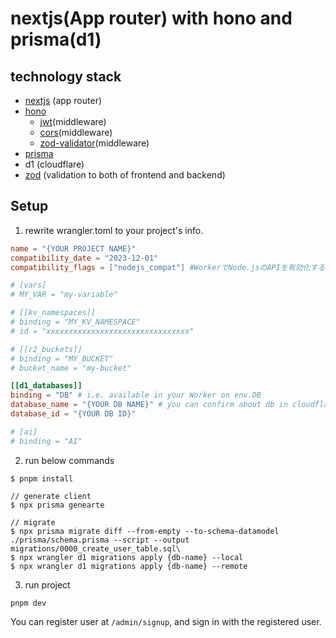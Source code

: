 # nextjs(App router) with hono and prisma(d1)

## technology stack

- [nextjs](https://github.com/vercel/next.js) (app router)
- [hono](https://github.com/honojs/hono)
  - [jwt](https://hono.dev/docs/middleware/builtin/jwt)(middleware)
  - [cors](https://hono.dev/docs/middleware/builtin/cors)(middleware)
  - [zod-validator](https://hono.dev/docs/guides/validation#with-zod)(middleware)
- [prisma](https://github.com/prisma/prisma)
- d1 (cloudflare)
- [zod](https://github.com/colinhacks/zod) (validation to both of frontend and backend)


## Setup

1. rewrite wrangler.toml to your project's info.

```toml
name = "{YOUR PROJECT NAME}"
compatibility_date = "2023-12-01"
compatibility_flags = ["nodejs_compat"] #WorkerでNode.jsのAPIを有効化するため

# [vars]
# MY_VAR = "my-variable"

# [[kv_namespaces]]
# binding = "MY_KV_NAMESPACE"
# id = "xxxxxxxxxxxxxxxxxxxxxxxxxxxxxxxx"

# [[r2_buckets]]
# binding = "MY_BUCKET"
# bucket_name = "my-bucket"

[[d1_databases]]
binding = "DB" # i.e. available in your Worker on env.DB
database_name = "{YOUR DB NAME}" # you can confirm about db in cloudflare dashboard.
database_id = "{YOUR DB ID}"

# [ai]
# binding = "AI"
```

2. run below commands
```
$ pnpm install

// generate client
$ npx prisma genearte

// migrate
$ npx prisma migrate diff --from-empty --to-schema-datamodel ./prisma/schema.prisma --script --output migrations/0000_create_user_table.sql\
$ npx wrangler d1 migrations apply {db-name} --local
$ npx wrangler d1 migrations apply {db-name} --remote
```

3. run project
```
pnpm dev
```


You can register user at `/admin/signup`, and sign in with the registered user.
